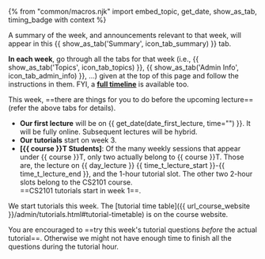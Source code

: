 {% from "common/macros.njk" import embed_topic, get_date, show_as_tab, timing_badge with context %}

<!-- ------------------------------------------------------------------------------------------------------ -->
<div id="about-summary-tab">

<box type="info" dismissible>

A summary of the week, and announcements relevant to that week, will appear in this <span class="text-primary">{{ show_as_tab('Summary', icon_tab_summary) }}</span> tab.

**In each week**, go through all the tabs for that week (i.e., <span class="text-primary">{{ show_as_tab('Topics', icon_tab_topics) }}</span>, <span class="text-primary">{{ show_as_tab('Admin Info', icon_tab_admin_info) }}</span>, ...) given at the top of this page and follow the instructions in them. FYI, a **[full timeline](../schedule/timeline.html)** is available too.

This week, ==there are things for you to do before the upcoming lecture== (refer the above tabs for details).

</box>
</div>
<!-- ------------------------------------------------------------------------------------------------------ -->
<div id="semester-start">

<box type="tip">

* **Our first lecture** will be on {{ get_date(date_first_lecture, time="") }}. It will be fully online. Subsequent lectures will be hybrid.
* **Our tutorials** start on week 3.
* **[{{ course }}T Students]**: Of the many weekly sessions that appear under {{ course }}T, only two actually belong to {{ course }}T. Those are, the lecture on {{ day_lecture }} {{ time_t_lecture_start }}-{{ time_t_lecture_end }}, and the 1-hour tutorial slot. The other two 2-hour slots belong to the CS2101 course.<br>
  ==CS2101 tutorials start in week 1==.
</box><p/>
</div>
<!-- ------------------------------------------------------------------------------------------------------ -->
<div id="tutorial-start">

<box type="warning" dismissible>

We start tutorials this week. The [tutorial time table]({{ url_course_website }}/admin/tutorials.html#tutorial-timetable) is on the course website.
</box>
</div>
<!-- ------------------------------------------------------------------------------------------------------ -->
<div id="try-tutorial-task-before">

<box type="info">

You are encouraged to ==try this week's tutorial questions _before_ the actual tutorial==. Otherwise we might not have enough time to finish all the questions during the tutorial hour.
</box>
</div>
<!-- ------------------------------------------------------------------------------------------------------ -->
